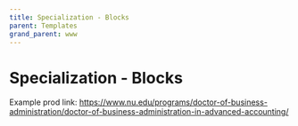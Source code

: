 ```yaml
---
title: Specialization - Blocks
parent: Templates
grand_parent: www
---
```


# Specialization - Blocks

Example prod link: https://www.nu.edu/programs/doctor-of-business-administration/doctor-of-business-administration-in-advanced-accounting/